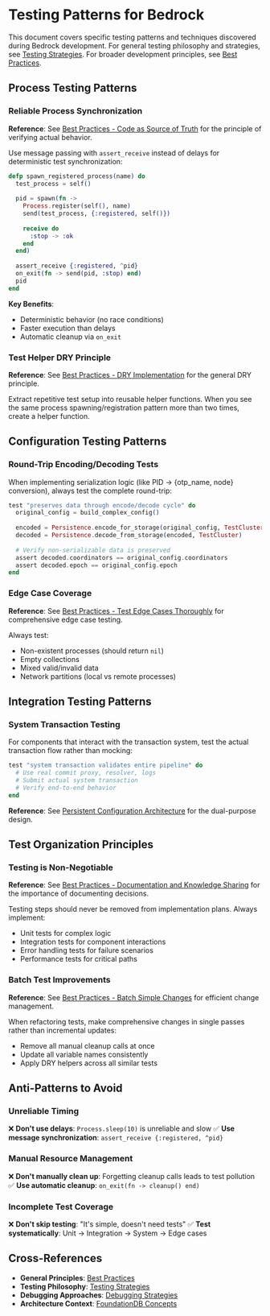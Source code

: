 # Testing Patterns for Bedrock

This document covers specific testing patterns and techniques discovered during Bedrock development. For general testing philosophy and strategies, see [Testing Strategies](testing-strategies.md). For broader development principles, see [Best Practices](best-practices.md).

## Process Testing Patterns

### Reliable Process Synchronization

**Reference**: See [Best Practices - Code as Source of Truth](best-practices.md#code-as-source-of-truth-principle) for the principle of verifying actual behavior.

Use message passing with `assert_receive` instead of delays for deterministic test synchronization:

```elixir
defp spawn_registered_process(name) do
  test_process = self()
  
  pid = spawn(fn ->
    Process.register(self(), name)
    send(test_process, {:registered, self()})
    
    receive do
      :stop -> :ok
    end
  end)
  
  assert_receive {:registered, ^pid}
  on_exit(fn -> send(pid, :stop) end)
  pid
end
```

**Key Benefits**:
- Deterministic behavior (no race conditions)
- Faster execution than delays
- Automatic cleanup via `on_exit`

### Test Helper DRY Principle

**Reference**: See [Best Practices - DRY Implementation](best-practices.md#dry-dont-repeat-yourself-implementation) for the general DRY principle.

Extract repetitive test setup into reusable helper functions. When you see the
same process spawning/registration pattern more than two times, create a helper function.

## Configuration Testing Patterns

### Round-Trip Encoding/Decoding Tests

When implementing serialization logic (like PID → {otp_name, node} conversion), always test the complete round-trip:

```elixir
test "preserves data through encode/decode cycle" do
  original_config = build_complex_config()
  
  encoded = Persistence.encode_for_storage(original_config, TestCluster)
  decoded = Persistence.decode_from_storage(encoded, TestCluster)
  
  # Verify non-serializable data is preserved
  assert decoded.coordinators == original_config.coordinators
  assert decoded.epoch == original_config.epoch
end
```

### Edge Case Coverage

**Reference**: See [Best Practices - Test Edge Cases Thoroughly](best-practices.md#test-edge-cases-thoroughly) for comprehensive edge case testing.

Always test:
- Non-existent processes (should return `nil`)
- Empty collections
- Mixed valid/invalid data
- Network partitions (local vs remote processes)

## Integration Testing Patterns

### System Transaction Testing

For components that interact with the transaction system, test the actual transaction flow rather than mocking:

```elixir
test "system transaction validates entire pipeline" do
  # Use real commit proxy, resolver, logs
  # Submit actual system transaction
  # Verify end-to-end behavior
end
```

**Reference**: See [Persistent Configuration Architecture](../01-architecture/persistent-configuration.md#system-transaction-as-comprehensive-test) for the dual-purpose design.

## Test Organization Principles

### Testing is Non-Negotiable

**Reference**: See [Best Practices - Documentation and Knowledge Sharing](best-practices.md#documentation-and-knowledge-sharing) for the importance of documenting decisions.

Testing steps should never be removed from implementation plans. Always implement:
- Unit tests for complex logic
- Integration tests for component interactions  
- Error handling tests for failure scenarios
- Performance tests for critical paths

### Batch Test Improvements

**Reference**: See [Best Practices - Batch Simple Changes](best-practices.md#batch-simple-changes) for efficient change management.

When refactoring tests, make comprehensive changes in single passes rather than incremental updates:
- Remove all manual cleanup calls at once
- Update all variable names consistently
- Apply DRY helpers across all similar tests

## Anti-Patterns to Avoid

### Unreliable Timing

❌ **Don't use delays**: `Process.sleep(10)` is unreliable and slow
✅ **Use message synchronization**: `assert_receive {:registered, ^pid}`

### Manual Resource Management

❌ **Don't manually clean up**: Forgetting cleanup calls leads to test pollution
✅ **Use automatic cleanup**: `on_exit(fn -> cleanup() end)`

### Incomplete Test Coverage

❌ **Don't skip testing**: "It's simple, doesn't need tests"
✅ **Test systematically**: Unit → Integration → System → Edge cases

## Cross-References

- **General Principles**: [Best Practices](best-practices.md)
- **Testing Philosophy**: [Testing Strategies](testing-strategies.md)
- **Debugging Approaches**: [Debugging Strategies](debugging-strategies.md)
- **Architecture Context**: [FoundationDB Concepts](../01-architecture/foundationdb-concepts.md)
